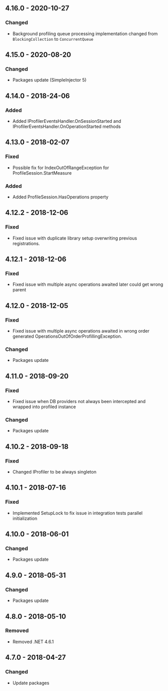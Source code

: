 ## 4.16.0 - 2020-10-27
### Changed
- Background profiling queue processing implementation changed from `BlockingCollection` to `ConcurrentQueue`

## 4.15.0 - 2020-08-20
### Changed
- Packages update (SimpleInjector 5)

## 4.14.0 - 2018-24-06
### Added
- Added IProfilerEventsHandler.OnSessionStarted and IProfilerEventsHandler.OnOperationStarted methods

## 4.13.0 - 2018-02-07
### Fixed
- Possible fix for IndexOutOfRangeException for ProfileSession.StartMeasure
### Added
- Added ProfileSession.HasOperations property

## 4.12.2 - 2018-12-06
### Fixed
- Fixed issue with duplicate library setup overwriting previous registrations.

## 4.12.1 - 2018-12-06
### Fixed
- Fixed issue with multiple async operations awaited later could get wrong parent

## 4.12.0 - 2018-12-05
### Fixed
- Fixed issue with multiple async operations awaited in wrong order generated OperationsOutOfOrderProfillingException. 
### Changed
- Packages update

## 4.11.0 - 2018-09-20
### Fixed
- Fixed issue when DB providers not always been intercepted and wrapped into profiled instance
### Changed
- Packages update

## 4.10.2 - 2018-09-18
### Fixed
- Changed IProfiler to be always singleton

## 4.10.1 - 2018-07-16
### Fixed
- Implemented SetupLock to fix issue in integration tests parallel initialization

## 4.10.0 - 2018-06-01
### Changed
- Packages update

## 4.9.0 - 2018-05-31
### Changed
- Packages update

## 4.8.0 - 2018-05-10
### Removed
- Removed .NET 4.6.1

## 4.7.0 - 2018-04-27
### Changed
- Update packages